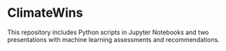 # ClimateWins
This repository includes Python scripts in Jupyter Notebooks and two presentations with machine learning assessments and recommendations.
